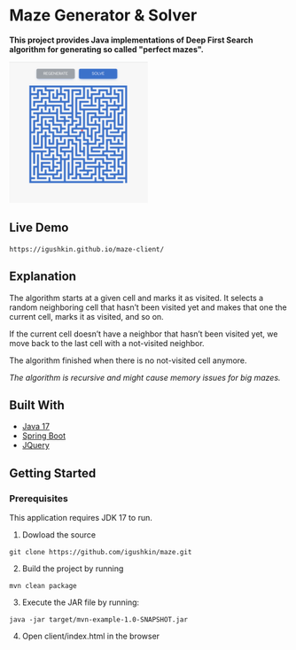 # Maze Generator & Solver

**This project provides Java implementations of Deep First Search algorithm for generating so called "perfect mazes".** <br>

<img width=250px src='https://github.com/igushkin/maze/blob/master/examples/example.png'>

## Live Demo

```
https://igushkin.github.io/maze-client/
```

## Explanation

The algorithm starts at a given cell and marks it as visited. It selects a random neighboring cell that hasn’t been visited yet and makes that one the current cell, marks it as visited, and so on.

If the current cell doesn’t have a neighbor that hasn’t been visited yet, we move back to the last cell with a not-visited neighbor.

The algorithm finished when there is no not-visited cell anymore.

*The algorithm is recursive and might cause memory issues for big mazes.* 

## Built With

* [Java 17](https://www.oracle.com/java/technologies/javase/jdk17-archive-downloads.html)
* [Spring Boot](https://github.com/spring-projects/spring-boot)
* [JQuery](https://github.com/jquery/jquery)

## Getting Started
### Prerequisites
This application requires JDK 17 to run. 

1. Dowload the source

```
git clone https://github.com/igushkin/maze.git
```

2. Build the project by running

```
mvn clean package
```

3. Execute the JAR file by running:

```
java -jar target/mvn-example-1.0-SNAPSHOT.jar
```

4. Open client/index.html in the browser
